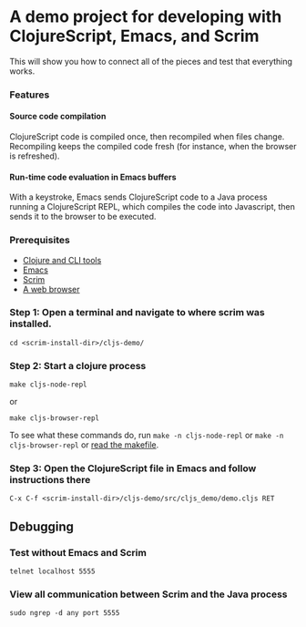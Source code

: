 # A demo project for developing with ClojureScript, Emacs, and Scrim

This will show you how to connect all of the pieces and test that everything works.

### Features

#### Source code compilation

  ClojureScript code is compiled once, then recompiled when files change. Recompiling keeps the compiled code fresh (for instance, when the browser is refreshed).

#### Run-time code evaluation in Emacs buffers

  With a keystroke, Emacs sends ClojureScript code to a Java process running a ClojureScript REPL, which compiles the code into Javascript, then sends it to the browser to be executed.

### Prerequisites

* [Clojure and CLI tools](https://clojure.org/guides/getting_started#_clojure_installer_and_cli_tools)
* [Emacs](https://www.gnu.org/software/emacs/)
* [Scrim](https://github.com/austinhaas/scrim)
* [A web browser](https://www.mozilla.org/en-US/firefox/new/)

### Step 1: Open a terminal and navigate to where scrim was installed.
```
cd <scrim-install-dir>/cljs-demo/
```

### Step 2: Start a clojure process
```
make cljs-node-repl
```
or
```
make cljs-browser-repl
```

To see what these commands do, run `make -n cljs-node-repl` or `make -n cljs-browser-repl` or [read the makefile](makefile).

### Step 3: Open the ClojureScript file in Emacs and follow instructions there
```
C-x C-f <scrim-install-dir>/cljs-demo/src/cljs_demo/demo.cljs RET
```

## Debugging

### Test without Emacs and Scrim

```
telnet localhost 5555
```

### View all communication between Scrim and the Java process
```
sudo ngrep -d any port 5555
```
